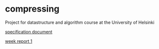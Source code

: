 # compressing
Project for datastructure and algorithm course at the University of Helsinki

[specification document](documentation/specification_document.md)

[week report 1](documentation/week_report1.md)
